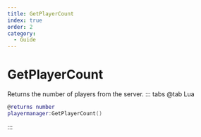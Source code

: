 ```yaml
---
title: GetPlayerCount
index: true
order: 2
category:
  - Guide
---
```


# GetPlayerCount
Returns the number of players from the server.
::: tabs
@tab Lua
```lua
@returns number
playermanager:GetPlayerCount()
```

:::